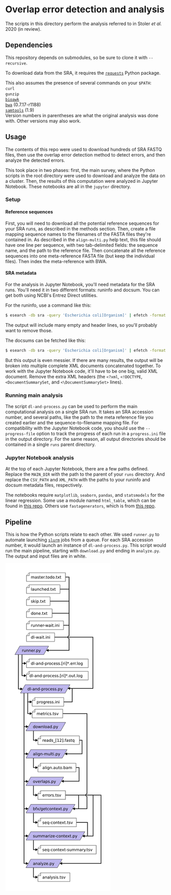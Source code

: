 # Overlap error detection and analysis

The scripts in this directory perform the analysis referred to in Stoler _et al._ 2020 (in review).

## Dependencies

This repository depends on submodules, so be sure to clone it with `--recursive`.

To download data from the SRA, it requires the [`requests`](https://requests.readthedocs.io/en/master/) Python package.

This also assumes the presence of several commands on your `$PATH`:  
`curl`  
`gunzip`  
[`bioawk`](https://github.com/lh3/bioawk)  
[`bwa`](https://github.com/lh3/bwa) (0.7.17-r1188)  
[`samtools`](https://github.com/samtools/samtools) (1.9)  
Version numbers in parentheses are what the original analysis was done with. Other versions may also work.

## Usage

The contents of this repo were used to download hundreds of SRA FASTQ files, then use the overlap error detection method to detect errors, and then analyze the detected errors.

This took place in two phases: first, the main survey, where the Python scripts in the root directory were used to download and analyze the data on a cluster. Then, the results of this computation were analyzed in Jupyter Notebook. These notebooks are all in the `jupyter` directory.

### Setup

#### Reference sequences

First, you will need to download all the potential reference sequences for your SRA runs, as described in the methods section. Then, create a file mapping sequence names to the filenames of the FASTA files they're contained in. As described in the `align-multi.py` help text, this file should have one line per sequence, with two tab-delimited fields: the sequence name, and the path to the reference file. Then concatenate all the reference sequences into one meta-reference FASTA file (but keep the individual files). Then index the meta-reference with BWA.

#### SRA metadata

For the analysis in Jupyter Notebook, you'll need metadata for the SRA runs. You'll need it in two different formats: runinfo and docsum. You can get both using NCBI's Entrez Direct utilities.

For the runinfo, use a command like this:
```bash
$ esearch -db sra -query 'Escherichia coli[Organism]' | efetch -format runinfo > sra.runinfo.csv
```
The output will include many empty and header lines, so you'll probably want to remove those.

The docsums can be fetched like this:
```bash
$ esearch -db sra -query 'Escherichia coli[Organism]' | efetch -format docsum > sra.docsum.raw.xml
```
But this output is even messier. If there are many results, the output will be broken into multiple complete XML documents concatenated together. To work with the Jupyter Notebook code, it'll have to be one big, valid XML document. Remove the extra XML headers (the `<?xml`, `<!DOCTYPE`, `<DocumentSummarySet`, and `<\DocumentSummarySet>` lines).

### Running main analysis

The script `dl-and-process.py` can be used to perform the main computational analysis on a single SRA run. It takes an SRA accession number, and several paths, like the path to the meta reference file you created earlier and the sequence-to-filename mapping file. For compatibility with the Jupyter Notebook code, you should use the `--progress-file` option to track the progress of each run in a `progress.ini` file in the output directory. For the same reason, all output directories should be contained in a single `runs` parent directory.

### Jupyter Notebook analysis

At the top of each Jupyter Notebook, there are a few paths defined. Replace the `MAIN_DIR` with the path to the parent of your `runs` directory. And replace the `CSV_PATH` and `XML_PATH` with the paths to your runinfo and docsum metadata files, respectively.

The notebooks require `matplotlib`, `seaborn`, `pandas`, and `statsmodels` for the linear regression. Some use a module named `html_table`, which can be found in [this repo](https://github.com/NickSto/utillib). Others use `fastagenerators`, which is from [this repo](https://github.com/makovalab-psu/nick-bfx).

## Pipeline

This is how the Python scripts relate to each other. We used `runner.py` to automate launching [`slurm`](https://slurm.schedmd.com/) jobs from a queue. For each SRA accession number, it would launch an instance of `dl-and-process.py`. This script would run the main pipeline, starting with `download.py` and ending in `analyze.py`. The output and input files are in white.

![Pipeline diagram](doc/analysis-flow-v3.75dpi.png "Pipeline diagram")
